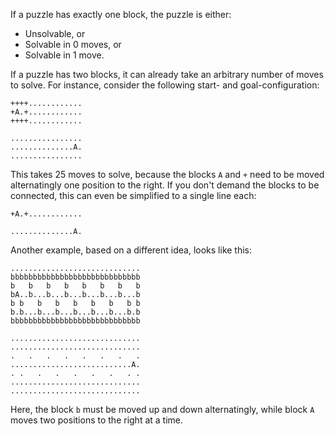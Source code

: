 If a puzzle has exactly one block, the puzzle is either:
- Unsolvable, or
- Solvable in 0 moves, or
- Solvable in 1 move.

If a puzzle has two blocks, it can already take an arbitrary number of moves to solve. For instance, consider the following start- and goal-configuration:
```
++++............
+A.+............
++++............

................
..............A.
................
```
This takes 25 moves to solve, because the blocks `A` and `+` need to be moved alternatingly one position to the right. If you don't demand the blocks to be connected, this can even be simplified to a single line each:
```
+A.+............

..............A.
```
Another example, based on a different idea, looks like this:
```
.............................
bbbbbbbbbbbbbbbbbbbbbbbbbbbbb
b   b   b   b   b   b   b   b
bA..b...b...b...b...b...b...b
b b   b   b   b   b   b   b b
b.b...b...b...b...b...b...b.b
bbbbbbbbbbbbbbbbbbbbbbbbbbbbb

.............................
.............................
.   .   .   .   .   .   .   .
...........................A.
. .   .   .   .   .   .   . .
.............................
.............................
```
Here, the block `b` must be moved up and down alternatingly, while block `A` moves two positions to the right at a time.